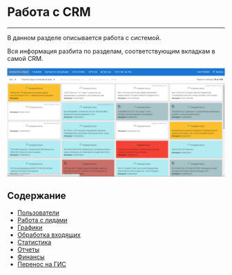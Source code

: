 # Работа с CRM
<hr>
В данном разделе описывается работа с системой.

Вся информация разбита по разделам, соответствующим вкладкам в самой CRM.

![Crm](/assets/crm.png)

## Содержание
* [Пользователи](users.md)
* [Работа с лидами](rabota-s-lidami.md)
* [Графики](grafiki.md)
* [Обработка входящих](income.md)
* [Статистика](stats.md)
* [Отчеты](reports.md)
* [Финансы](finans.md)
* [Перенос на ГИС](importToGIS.md)
